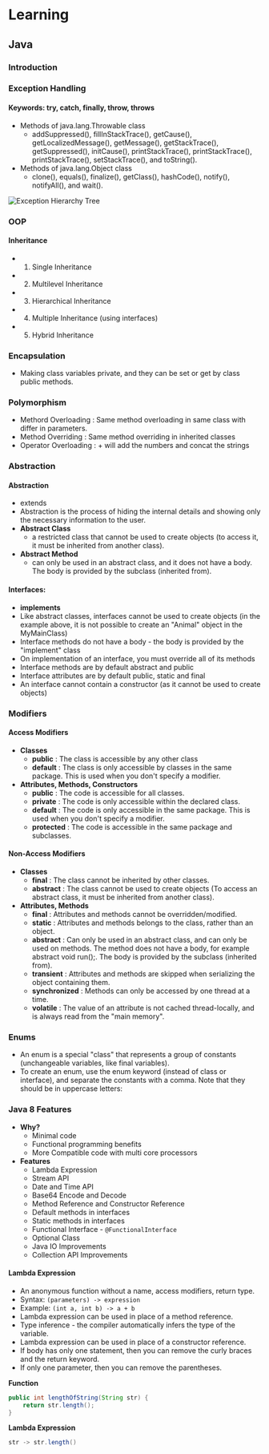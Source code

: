 # Learning
## Java
### Introduction

### Exception Handling
#### Keywords: try, catch, finally, throw, throws
- Methods of java.lang.Throwable class
  - addSuppressed(), fillInStackTrace(), getCause(), getLocalizedMessage(), getMessage(), getStackTrace(), getSuppressed(), initCause(), printStackTrace(), printStackTrace(), printStackTrace(), setStackTrace(), and toString().
- Methods of java.lang.Object class
  - clone(), equals(), finalize(), getClass(), hashCode(), notify(), notifyAll(), and wait().

![Exception Hierarchy Tree](https://cdn.rollbar.com/wp-content/uploads/2021/07/java-exceptions-hierarchy-example.png)

### OOP
#### Inheritance
- 1. Single Inheritance
- 2. Multilevel Inheritance
- 3. Hierarchical Inheritance
- 4. Multiple Inheritance (using interfaces)
- 5. Hybrid Inheritance

### Encapsulation
- Making class variables private, and they can be set or get by class public methods.

### Polymorphism
- Methord Overloading : Same method overloading in same class with differ in parameters.
- Method Overriding : Same method overriding in inherited classes
- Operator Overloading : + will add the numbers and concat the strings

### Abstraction
#### Abstraction
  - extends
  - Abstraction is the process of hiding the internal details and showing only the necessary information to the user.
  - **Abstract Class**
    - a restricted class that cannot be used to create objects (to access it, it must be inherited from another class).
  - **Abstract Method**
    - can only be used in an abstract class, and it does not have a body. The body is provided by the subclass (inherited from).

#### Interfaces:
- **implements**
- Like abstract classes, interfaces cannot be used to create objects (in the example above, it is not possible to create an "Animal" object in the MyMainClass)
- Interface methods do not have a body - the body is provided by the "implement" class
- On implementation of an interface, you must override all of its methods
- Interface methods are by default abstract and public
- Interface attributes are by default public, static and final
- An interface cannot contain a constructor (as it cannot be used to create objects)

### Modifiers
#### Access Modifiers
- **Classes**
  - **public** : The class is accessible by any other class	
  - **default** : The class is only accessible by classes in the same package. This is used when you don't specify a modifier.
- **Attributes, Methods, Constructors**
  - **public** : The code is accessible for all classes.
  - **private** : The code is only accessible within the declared class.
  - **default** : The code is only accessible in the same package. This is used when you don't specify a modifier.
  - **protected** : The code is accessible in the same package and subclasses.
#### Non-Access Modifiers
- **Classes**
  - **final** : The class cannot be inherited by other classes.
  - **abstract** : The class cannot be used to create objects (To access an abstract class, it must be inherited from another class).
- **Attributes, Methods**
  - **final** : Attributes and methods cannot be overridden/modified.
  - **static** : Attributes and methods belongs to the class, rather than an object.
  - **abstract** : Can only be used in an abstract class, and can only be used on methods. The method does not have a body, for example abstract void run();. The body is provided by the subclass (inherited from).
  - **transient** : Attributes and methods are skipped when serializing the object containing them.
  - **synchronized** : Methods can only be accessed by one thread at a time.
  - **volatile** : The value of an attribute is not cached thread-locally, and is always read from the "main memory".

### Enums
- An enum is a special "class" that represents a group of constants (unchangeable variables, like final variables).
- To create an enum, use the enum keyword (instead of class or interface), and separate the constants with a comma. Note that they should be in uppercase letters:

### Java 8 Features
- **Why?**
  - Minimal code
  - Functional programming benefits
  - More Compatible code with multi core processors
- **Features**
  - Lambda Expression
  - Stream API
  - Date and Time API
  - Base64 Encode and Decode
  - Method Reference and Constructor Reference
  - Default methods in interfaces
  - Static methods in interfaces
  - Functional Interface - ```@FunctionalInterface```
  - Optional Class
  - Java IO Improvements
  - Collection API Improvements
#### Lambda Expression
- An anonymous function without a name, access modifiers, return type.
- Syntax: ```(parameters) -> expression```
- Example: ```(int a, int b) -> a + b```
- Lambda expression can be used in place of a method reference.
- Type inference - the compiler automatically infers the type of the variable.
- Lambda expression can be used in place of a constructor reference.
- If body has only one statement, then you can remove the curly braces and the return keyword.
- If only one parameter, then you can remove the parentheses.

**Function**
```java
public int lengthOfString(String str) {
    return str.length();
}
```
**Lambda Expression**
```java
str -> str.length()
```